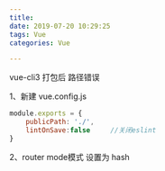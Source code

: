 ```yaml
---
title: 
date: 2019-07-20 10:29:25
tags: Vue
categories: Vue

---
```


vue-cli3 打包后 路径错误

1、新建 vue.config.js
```js
module.exports = {
    publicPath: './',    
    lintOnSave:false     //关闭eslint 
}
```
2、router mode模式 设置为 hash